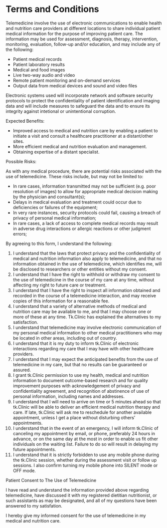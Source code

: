 Terms and Conditions
========

Telemedicine involve the use of electronic communications to enable health and nutrition care providers at different locations to share individual patient medical information for the purpose of improving patient care. The information may be used for assessment, diagnosis, therapy, intervention, monitoring, evaluation, follow-up and/or education, and may include any of the following:

- Patient medical records
- Patient laboratory results
- Medical and food images
- Live two-way audio and video
- Remote patient monitoring and on-demand services
- Output data from medical devices and sound and video files

Electronic systems used will incorporate network and software security protocols to protect the confidentiality of patient identification and imaging 
data and will include measures to safeguard the data and to ensure its integrity against intetional or unintentional corruption.

Expected Benefits:
- Improved access to medical and nutrition care by enabling a patient to initiate a visit and consult a healthcare practitioner at a distant/other sites.
- More efficient medical and nutrition evaluation and management.
- Obtaining expertise of a distant specialist.

Possible Risks:

As with any medical procedure, there are potential risks associated with the 
use of telemedicine. These risks include, but may not be limited to:

- In rare cases, information transmitted may not be sufficient (e.g. poor resolution of images) to allow for appropriate medical decision making by the physician and consultant(s);
- Delays in medical evaluation and treatment could occur due to deficiencies or failures of the equipment;
- In very rare instances, security protocols could fail, causing a breach of privacy of personal medical information;
- In rare cases, a lack of access to complete medical records may result in adverse drug interactions or allergic reactions or other judgment errors;

By agreeing to this form, I understand the following:

1. I understand that the laws that protect privacy and the confidentiality of medical and nutrition information also apply to telemedicine, and that no information obtained in the use of telemedicine, which identifies me, will be disclosed to researchers or other entities without my consent.
2. I understand that I have the right to withhold or withdraw my consent to the use of telemedicine in the course of my care at any time, without affecting my right to future care or treatment.
3. I understand that I have the right to inspect all information obtained and recorded in the course of a telemedicine interaction, and may receive copies of this information for a reasonable fee.
4. I understand that a variety of alternative methods of medical and nutrition care may be available to me, and that I may choose one or more of these at any time. Tk.Clinic has explained the alternatives to my satisfaction.
5. I understand that telemedicine may involve electronic communication 
of my personal medical information to other medical practitioners who may be located in other areas, including out of country.
6. I understand that it is my duty to inform tk.Clinic of electronic interactions regarding my care that I may have with other healthcare providers. 
7. I understand that I may expect the anticipated benefits from the use of telemedicine in my care, but that no results can be guaranteed or assured.
8. I grant tk.Clinic permission to use my health, medical and nutrition information to document outcome-based research and for quality improvement purposes with acknowledgement of privacy and confidentiality agreement, and recognition of abstinence of use of personal information, including names and addresses.
9. I understand that I will need to arrive on time or 5 minutes ahead so that tk.Clinic will be able to deliver an efficient medical nutrition therapy and care. If late, tk.Clinic will ask me to reschedule for another available appointment, unless I get a place without disturbing others’ appointments.
10. I understand that in the event of an emergency, I will inform tk.Clinic of canceling my appointment by email, or phone, preferably 24 hours in advance, or on the same day at the most in order to enable us fit other individuals on the waiting list. Failure to do so will result in delaying my future appointments.
11. I understand that it is strictly forbidden to use any mobile phone during the tk.Clinic session, whether during the assessment visit or follow up sessions. I also confirm turning my mobile phone into SILENT mode or OFF mode. 

Patient Consent to The Use of Telemedicine

I have read and understand the information provided above regarding telemedicine, have discussed it with my registered dietitian nutritionist, or such assistants as may be designated, and all of my questions have been answered to my satisfation.

I hereby give my informed consent for the use of telemedicine in my medical and nutrition care.
